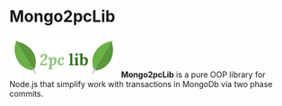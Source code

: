 # Mongo2pcLib
<img src="https://github.com/Guseyn/Mongo2pcLib/blob/master/2pslogo.png?raw=true" width="195"> 
<b> Mongo2pcLib</b> is a pure OOP library for Node.js that simplify work with transactions in MongoDb via two phase commits.

